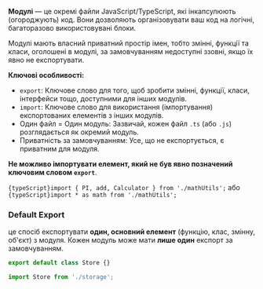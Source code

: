 **Модулі** — це окремі файли JavaScript/TypeScript, які інкапсулюють (огороджують) код. Вони дозволяють організовувати ваш код на логічні, багаторазово використовувані блоки. 

Модулі мають власний приватний простір імен, тобто змінні, функції та класи, оголошені в модулі, за замовчуванням недоступні ззовні, якщо їх явно не експортувати.

**Ключові особливості:**
- `export`: Ключове слово для того, щоб зробити змінні, функції, класи, інтерфейси тощо, доступними для інших модулів.
- `import`: Ключове слово для використання (імпортування) експортованих елементів з інших модулів.
- Один файл = Один модуль: Зазвичай, кожен файл `.ts` (або `.js`) розглядається як окремий модуль.
- Приватність за замовчуванням: Усе, що не експортується, є приватним для модуля.

**Не можливо імпортувати елемент, який не був явно позначений ключовим словом `export`**.

`{typeScript}import { PI, add, Calculator } from './mathUtils';`
або
`{typeScript}import * as math from './mathUtils';`


### Default Export
це спосіб експортувати **один, основний елемент** (функцію, клас, змінну, об'єкт) з модуля. Кожен модуль може мати **лише один** експорт за замовчуванням.
```typeScript
export default class Store {}

import Store from './storage';
```
